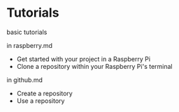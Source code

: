 # Tutorials
basic tutorials


in raspberry.md
- Get started with your project in a Raspberry Pi
- Clone a repository within your Raspberry Pi's terminal

in github.md
- Create a repository
- Use a repository